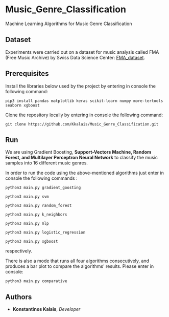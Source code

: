 # Music_Genre_Classification
Machine Learning Algorithms for Music Genre Classification

## Dataset
Experiments were carried out on a dataset for music analysis called FMA (Free Music Archive) by Swiss Data Science Center: [FMA_dataset](https://github.com/mdeff/fma).

## Prerequisites
Install the libraries below used by the project by entering in console the following command:

  ```pip3 install pandas matplotlib keras scikit-learn numpy more-tertools seaborn xgboost```
  
Clone the repository locally by entering in console the following command:

  ```git clone https://github.com/Kkalais/Music_Genre_Classification.git```
 
 ## Run
 
We are using Gradient Boosting, **Support-Vectors Machine, Random Forest, and Multilayer Perceptron Neural Network** to classify the music samples into 16 different music genres.
 
In order to run the code using the above-mentioned algorithms just enter in console the following commands :
 
  ```python3 main.py gradient_goosting```
 
  ```python3 main.py svm```
 
  ```python3 main.py random_forest```
 
  ```python3 main.py k_neighbors```
  
  ```python3 main.py mlp```
  
  ```python3 main.py logistic_regression```
  
  ```python3 main.py xgboost```
  
  
respectively.

There is also a mode that runs all four algorithms consecutively, and produces a bar plot to compare the algorithms' results. Please enter in console:

```python3 main.py comparative```

## Authors

* **Konstantinos Kalais**, *Developer* 
